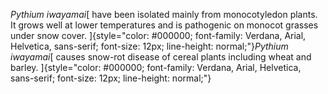 *Pythium iwayamai*[ have been isolated mainly from monocotyledon plants.
It grows well at lower temperatures and is pathogenic on monocot grasses
under snow cover.
]{style="color: #000000; font-family: Verdana, Arial, Helvetica, sans-serif; font-size: 12px; line-height: normal;"}*Pythium
iwayamai*[ causes snow-rot disease of cereal plants including wheat and
barley.
]{style="color: #000000; font-family: Verdana, Arial, Helvetica, sans-serif; font-size: 12px; line-height: normal;"}
